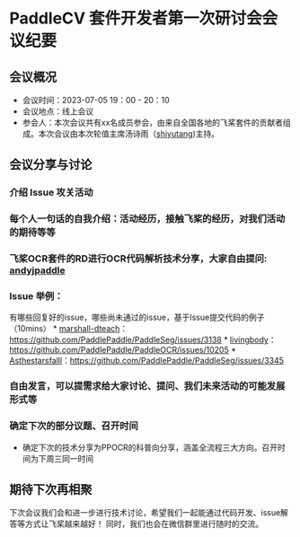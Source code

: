 # PaddleCV 套件开发者第一次研讨会会议纪要

## 会议概况
- 会议时间：2023-07-05 19：00 - 20：10
- 会议地点：线上会议
- 参会人：本次会议共有xx名成员参会，由来自全国各地的飞桨套件的贡献者组成。本次会议由本次轮值主席汤诗雨（[shiyutang](https://github.com/shiyutang))主持。

## 会议分享与讨论

### 介绍 Issue 攻关活动

### 每个人一句话的自我介绍：活动经历，接触飞桨的经历，对我们活动的期待等等

### 飞桨OCR套件的RD进行OCR代码解析技术分享，大家自由提问: [andyjpaddle](https://github.com/andyjpaddle) 

### Issue 举例：
有哪些回复好的issue，哪些尚未通过的issue，基于Issue提交代码的例子（10mins）
     * [marshall-dteach](https://github.com/marshall-dteach)：https://github.com/PaddlePaddle/PaddleSeg/issues/3138 
     * [livingbody](https://github.com/livingbody)：https://github.com/PaddlePaddle/PaddleOCR/issues/10205
     * [Asthestarsfalll](https://github.com/Asthestarsfalll)：https://github.com/PaddlePaddle/PaddleSeg/issues/3345

### 自由发言，可以提需求给大家讨论、提问、我们未来活动的可能发展形式等

### 确定下次的部分议题、召开时间
   * 确定下次的技术分享为PPOCR的科普向分享，涵盖全流程三大方向。召开时间为下周三同一时间

## 期待下次再相聚
下次会议我们会和进一步进行技术讨论，希望我们一起能通过代码开发、issue解答等方式让飞桨越来越好！
同时，我们也会在微信群里进行随时的交流。